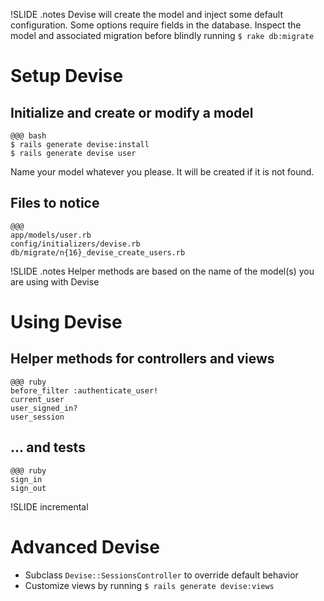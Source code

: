 !SLIDE
.notes Devise will create the model and inject some default configuration. Some options require fields in the database. Inspect the model and associated migration before blindly running `$ rake db:migrate`
# Setup Devise #

## Initialize and create or modify a model
    @@@ bash
    $ rails generate devise:install
    $ rails generate devise user

Name your model whatever you please. It will be created if it is not found.

## Files to notice
    @@@
    app/models/user.rb
    config/initializers/devise.rb
    db/migrate/n{16}_devise_create_users.rb


!SLIDE
.notes Helper methods are based on the name of the model(s) you are using with Devise
# Using Devise #

## Helper methods for controllers and views
    @@@ ruby
    before_filter :authenticate_user!
    current_user
    user_signed_in?
    user_session

## ... and tests
    @@@ ruby
    sign_in
    sign_out


!SLIDE incremental
# Advanced Devise #

* Subclass `Devise::SessionsController` to override default behavior
* Customize views by running `$ rails generate devise:views`
